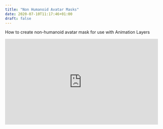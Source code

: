 ```yaml
---
title: "Non Humanoid Avatar Masks"
date: 2020-07-10T11:17:46+01:00
draft: false
---
```


How to create non-humanoid avatar mask for use with Animation Layers

<div style="position: relative; padding-bottom: 56.25%; height: 0; overflow: hidden;">
  <iframe src="https://www.youtube.com/embed/4INef1-InUY" style="position: absolute; top: 0; left: 0; width: 100%; height: 100%; border:0;" allowfullscreen title="YouTube Video"></iframe>
</div>
<!--more-->



